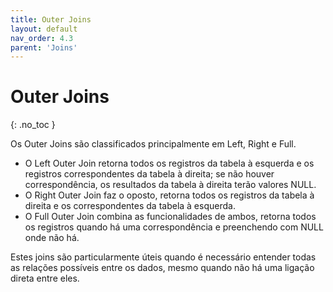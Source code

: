```yaml
---
title: Outer Joins
layout: default
nav_order: 4.3
parent: 'Joins'
---
```



# Outer Joins
{: .no_toc }

Os Outer Joins são classificados principalmente em Left, Right e Full. 

- O Left Outer Join retorna todos os registros da tabela à esquerda e os registros correspondentes da tabela à direita; se não houver correspondência, os resultados da tabela à direita terão valores NULL. 
- O Right Outer Join faz o oposto, retorna todos os registros da tabela à direita e os correspondentes da tabela à esquerda. 
- O Full Outer Join combina as funcionalidades de ambos, retorna todos os registros quando há uma correspondência e preenchendo com NULL onde não há.

Estes joins são particularmente úteis quando é necessário entender todas as relações possíveis entre os dados, mesmo quando não há uma ligação direta entre eles.


<br>